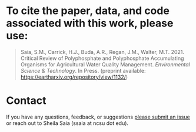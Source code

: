 # To cite the paper, data, and code associated with this work, please use:

> Saia, S.M., Carrick, H.J., Buda, A.R., Regan, J.M., Walter, M.T. 2021. Critical Review of Polyphosphate and Polyphosphate Accumulating Organisms for Agricultural Water Quality Management. *Environmental Science & Technology*. In Press. (preprint available: https://eartharxiv.org/repository/view/1132/)

# Contact
If you have any questions, feedback, or suggestions [please submit an issue](https://github.com/sheilasaia/paper-pao-review/issues) or reach out to Sheila Saia (ssaia at ncsu dot edu).
